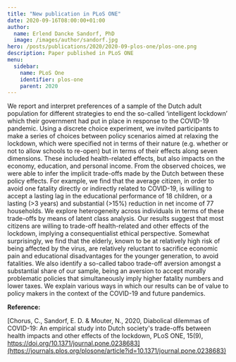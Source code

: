 ```yaml
---
title: "New publication in PLoS ONE"
date: 2020-09-16T08:00:00+01:00
author:
  name: Erlend Dancke Sandorf, PhD
  image: /images/author/sandorf.jpg
hero: /posts/publications/2020/2020-09-plos-one/plos-one.png
description: Paper published in PLoS ONE
menu:
  sidebar:
    name: PLoS One
    identifier: plos-one
    parent: 2020
---
```



We report and interpret preferences of a sample of the Dutch adult population for different strategies to end the so-called ‘intelligent lockdown’ which their government had put in place in response to the COVID-19 pandemic. Using a discrete choice experiment, we invited participants to make a series of choices between policy scenarios aimed at relaxing the lockdown, which were specified not in terms of their nature (e.g. whether or not to allow schools to re-open) but in terms of their effects along seven dimensions. These included health-related effects, but also impacts on the economy, education, and personal income. From the observed choices, we were able to infer the implicit trade-offs made by the Dutch between these policy effects. For example, we find that the average citizen, in order to avoid one fatality directly or indirectly related to COVID-19, is willing to accept a lasting lag in the educational performance of 18 children, or a lasting (>3 years) and substantial (>15%) reduction in net income of 77 households. We explore heterogeneity across individuals in terms of these trade-offs by means of latent class analysis. Our results suggest that most citizens are willing to trade-off health-related and other effects of the lockdown, implying a consequentialist ethical perspective. Somewhat surprisingly, we find that the elderly, known to be at relatively high risk of being affected by the virus, are relatively reluctant to sacrifice economic pain and educational disadvantages for the younger generation, to avoid fatalities. We also identify a so-called taboo trade-off aversion amongst a substantial share of our sample, being an aversion to accept morally problematic policies that simultaneously imply higher fatality numbers and lower taxes. We explain various ways in which our results can be of value to policy makers in the context of the COVID-19 and future pandemics.

**Reference:**

[Chorus, C., Sandorf, E. D. & Mouter, N., 2020, Diabolical dilemmas of COVID-19: An empirical study into Dutch society's trade-offs between health impacts and other effects of the lockdown, PLoS ONE, 15(9), https://doi.org/10.1371/journal.pone.0238683](https://journals.plos.org/plosone/article?id=10.1371/journal.pone.0238683)